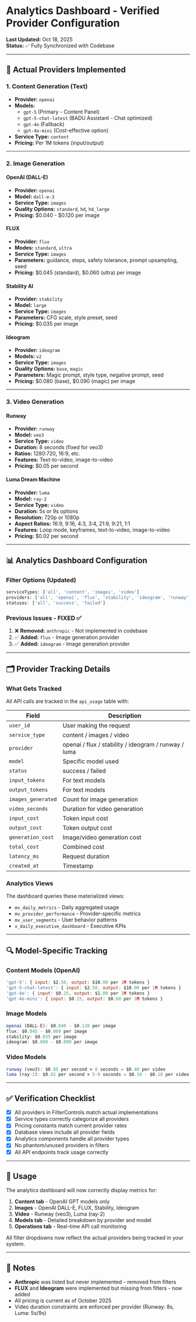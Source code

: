 # Analytics Dashboard - Verified Provider Configuration

**Last Updated:** Oct 18, 2025  
**Status:** ✅ Fully Synchronized with Codebase

---

## 🎯 **Actual Providers Implemented**

### **1. Content Generation (Text)**
- **Provider:** `openai`
- **Models:**
  - `gpt-5` (Primary - Content Panel)
  - `gpt-5-chat-latest` (BADU Assistant - Chat optimized)
  - `gpt-4o` (Fallback)
  - `gpt-4o-mini` (Cost-effective option)
- **Service Type:** `content`
- **Pricing:** Per 1M tokens (input/output)

---

### **2. Image Generation**

#### **OpenAI (DALL-E)**
- **Provider:** `openai`
- **Model:** `dall-e-3`
- **Service Type:** `images`
- **Quality Options:** `standard`, `hd`, `hd_large`
- **Pricing:** $0.040 - $0.120 per image

#### **FLUX**
- **Provider:** `flux`
- **Modes:** `standard`, `ultra`
- **Service Type:** `images`
- **Parameters:** guidance, steps, safety tolerance, prompt upsampling, seed
- **Pricing:** $0.045 (standard), $0.060 (ultra) per image

#### **Stability AI**
- **Provider:** `stability`
- **Model:** `large`
- **Service Type:** `images`
- **Parameters:** CFG scale, style preset, seed
- **Pricing:** $0.035 per image

#### **Ideogram**
- **Provider:** `ideogram`
- **Models:** `v2`
- **Service Type:** `images`
- **Quality Options:** `base`, `magic`
- **Parameters:** Magic prompt, style type, negative prompt, seed
- **Pricing:** $0.080 (base), $0.090 (magic) per image

---

### **3. Video Generation**

#### **Runway**
- **Provider:** `runway`
- **Model:** `veo3`
- **Service Type:** `video`
- **Duration:** 8 seconds (fixed for veo3)
- **Ratios:** 1280:720, 16:9, etc.
- **Features:** Text-to-video, image-to-video
- **Pricing:** $0.05 per second

#### **Luma Dream Machine**
- **Provider:** `luma`
- **Model:** `ray-2`
- **Service Type:** `video`
- **Duration:** 5s or 9s options
- **Resolution:** 720p or 1080p
- **Aspect Ratios:** 16:9, 9:16, 4:3, 3:4, 21:9, 9:21, 1:1
- **Features:** Loop mode, keyframes, text-to-video, image-to-video
- **Pricing:** $0.02 per second

---

## 📊 **Analytics Dashboard Configuration**

### **Filter Options (Updated)**
```javascript
serviceTypes: ['all', 'content', 'images', 'video']
providers: ['all', 'openai', 'flux', 'stability', 'ideogram', 'runway', 'luma']
statuses: ['all', 'success', 'failed']
```

### **Previous Issues - FIXED ✅**
1. ❌ **Removed:** `anthropic` - Not implemented in codebase
2. ✅ **Added:** `flux` - Image generation provider
3. ✅ **Added:** `ideogram` - Image generation provider

---

## 🗂️ **Provider Tracking Details**

### **What Gets Tracked**

All API calls are tracked in the `api_usage` table with:

| Field | Description |
|-------|-------------|
| `user_id` | User making the request |
| `service_type` | content / images / video |
| `provider` | openai / flux / stability / ideogram / runway / luma |
| `model` | Specific model used |
| `status` | success / failed |
| `input_tokens` | For text models |
| `output_tokens` | For text models |
| `images_generated` | Count for image generation |
| `video_seconds` | Duration for video generation |
| `input_cost` | Token input cost |
| `output_cost` | Token output cost |
| `generation_cost` | Image/video generation cost |
| `total_cost` | Combined cost |
| `latency_ms` | Request duration |
| `created_at` | Timestamp |

### **Analytics Views**

The dashboard queries these materialized views:
- `mv_daily_metrics` - Daily aggregated usage
- `mv_provider_performance` - Provider-specific metrics
- `mv_user_segments` - User behavior patterns
- `v_daily_executive_dashboard` - Executive KPIs

---

## 🔍 **Model-Specific Tracking**

### **Content Models (OpenAI)**
```javascript
'gpt-5': { input: $2.50, output: $10.00 per 1M tokens }
'gpt-5-chat-latest': { input: $2.50, output: $10.00 per 1M tokens }
'gpt-4o': { input: $0.25, output: $1.00 per 1M tokens }
'gpt-4o-mini': { input: $0.15, output: $0.60 per 1M tokens }
```

### **Image Models**
```javascript
openai (DALL-E): $0.040 - $0.120 per image
flux: $0.045 - $0.060 per image
stability: $0.035 per image
ideogram: $0.080 - $0.090 per image
```

### **Video Models**
```javascript
runway (veo3): $0.05 per second × 8 seconds = $0.40 per video
luma (ray-2): $0.02 per second × 5-9 seconds = $0.10 - $0.18 per video
```

---

## ✅ **Verification Checklist**

- [x] All providers in FilterControls match actual implementations
- [x] Service types correctly categorize all providers
- [x] Pricing constants match current provider rates
- [x] Database views include all provider fields
- [x] Analytics components handle all provider types
- [x] No phantom/unused providers in filters
- [x] All API endpoints track usage correctly

---

## 🚀 **Usage**

The analytics dashboard will now correctly display metrics for:
1. **Content tab** - OpenAI GPT models only
2. **Images** - OpenAI DALL-E, FLUX, Stability, Ideogram
3. **Video** - Runway (veo3), Luma (ray-2)
4. **Models tab** - Detailed breakdown by provider and model
5. **Operations tab** - Real-time API call monitoring

All filter dropdowns now reflect the actual providers being tracked in your system.

---

## 📝 **Notes**

- **Anthropic** was listed but never implemented - removed from filters
- **FLUX** and **Ideogram** were implemented but missing from filters - now added
- All pricing is current as of October 2025
- Video duration constraints are enforced per provider (Runway: 8s, Luma: 5s/9s)
